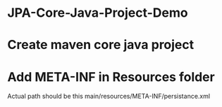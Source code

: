 # JPA-Core-Java-Project-Demo
# Create maven core java project 
# Add META-INF in Resources folder
Actual path should be this main/resources/META-INF/persistance.xml
